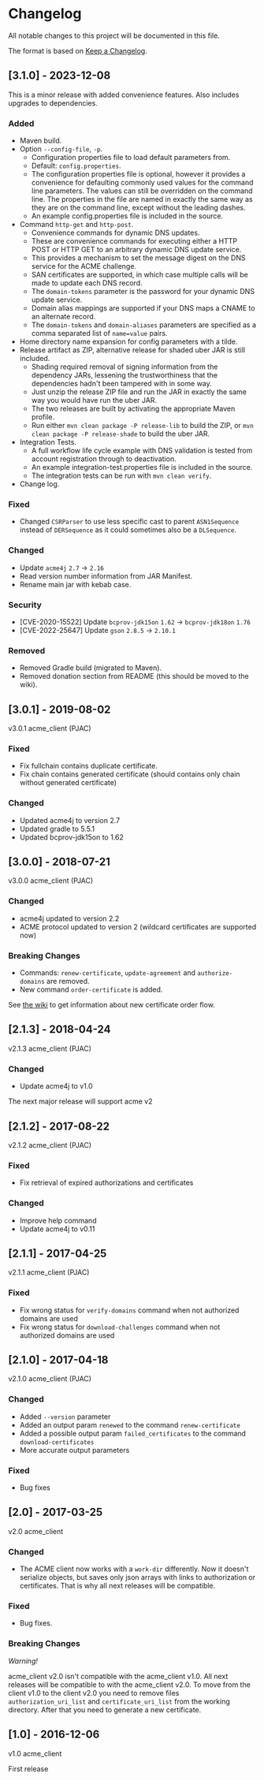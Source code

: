 # Changelog

All notable changes to this project will be documented in this file.

The format is based on [Keep a Changelog](https://keepachangelog.com/en/1.0.0/).

## [3.1.0] - 2023-12-08

This is a minor release with added convenience features. Also includes upgrades to dependencies.

### Added

 * Maven build.
 * Option `--config-file`, `-p`.
    - Configuration properties file to load default parameters from.
    - Default: `config.properties`.
    - The configuration properties file is optional, however it provides a convenience for defaulting commonly used values for the command line parameters. The values can still be overridden on the command line. The properties in the file are named in exactly the same way as they are on the command line, except without the leading dashes.
    - An example config.properties file is included in the source.
 * Command `http-get` and `http-post`. 
    - Convenience commands for dynamic DNS updates.
    - These are convenience commands for executing either a HTTP POST or HTTP GET to an arbitrary dynamic DNS update service. 
    - This provides a mechanism to set the message digest on the DNS service for the ACME challenge. 
    - SAN certificates are supported, in which case multiple calls will be made to update each DNS record. 
    - The `domain-tokens` parameter is the password for your dynamic DNS update service. 
    - Domain alias mappings are supported if your DNS maps a CNAME to an alternate record.
    - The `domain-tokens` and `domain-aliases` parameters are specified as a comma separated list of `name=value` pairs.
 * Home directory name expansion for config parameters with a tilde.
 * Release artifact as ZIP, alternative release for shaded uber JAR is still included.
    - Shading required removal of signing information from the dependency JARs, lessening the trustworthiness that the dependencies hadn't been tampered with in some way.
    - Just unzip the release ZIP file and run the JAR in exactly the same way you would have run the uber JAR.
    - The two releases are built by activating the appropriate Maven profile.
    - Run either `mvn clean package -P release-lib` to build the ZIP, or `mvn clean package -P release-shade` to build the uber JAR.
 * Integration Tests. 
    - A full workflow life cycle example with DNS validation is tested from account registration through to deactivation.
    - An example integration-test.properties file is included in the source.
    - The integration tests can be run with `mvn clean verify`.
 * Change log.

### Fixed

 * Changed `CSRParser`  to use less specific cast to parent `ASN1Sequence` instead of `DERSequence` as it could sometimes also be a `DLSequence`.

### Changed

 * Update `acme4j` `2.7` -> `2.16`
 * Read version number information from JAR Manifest.
 * Rename main jar with kebab case.

### Security

 * [CVE-2020-15522] Update `bcprov-jdk15on` `1.62` -> `bcprov-jdk18on` `1.76`
 * [CVE-2022-25647] Update `gson` `2.8.5`   -> `2.10.1`

### Removed

 * Removed Gradle build (migrated to Maven).
 * Removed donation section from README (this should be moved to the wiki).

## [3.0.1] - 2019-08-02

v3.0.1 acme_client (PJAC)

### Fixed

 * Fix fullchain contains duplicate certificate.
 * Fix chain contains generated certificate (should contains only chain without generated certificate)

### Changed

 * Updated acme4j to version 2.7
 * Updated gradle to 5.5.1
 * Updated bcprov-jdk15on to 1.62

## [3.0.0] - 2018-07-21

v3.0.0 acme_client (PJAC)

### Changed

 * acme4j updated to version 2.2
 * ACME protocol updated to version 2 (wildcard certificates are supported now)

### Breaking Changes

 * Commands: `renew-certificate`, `update-agreement` and `authorize-domains` are removed.
 * New command `order-certificate` is added.

See [the wiki](https://github.com/porunov/acme_client/wiki) to get information about new certificate order flow.

## [2.1.3] - 2018-04-24

v2.1.3 acme_client (PJAC)

### Changed

 * Update acme4j to v1.0

The next major release will support acme v2

## [2.1.2] - 2017-08-22

v2.1.2 acme_client (PJAC)

### Fixed

 * Fix retrieval of expired authorizations and certificates

### Changed

 * Improve help command
 * Update acme4j to v0.11

## [2.1.1] - 2017-04-25

v2.1.1 acme_client (PJAC)

### Fixed

 * Fix wrong status for `verify-domains` command when not authorized domains are used
 * Fix wrong status for `download-challenges` command when not authorized domains are used

## [2.1.0] - 2017-04-18

v2.1.0 acme_client (PJAC)

### Changed

 * Added `--version` parameter
 * Added an output param `renewed` to the command `renew-certificate`
 * Added a possible output param `failed_certificates` to the command `download-certificates`
 * More accurate output parameters
 
### Fixed

 * Bug fixes

## [2.0] - 2017-03-25

v2.0 acme_client

### Changed

 * The ACME client now works with a `work-dir` differently. Now it doesn't serialize objects, but saves only json arrays with links to authorization or certificates. That is why all next releases will be compatible.
 
### Fixed

 * Bug fixes.
 
### Breaking Changes

_Warning!_

acme_client v2.0 isn't compatible with the acme_client v1.0. All next releases will be compatible to with the acme_client v2.0.
To move from the client v1.0 to the client v2.0 you need to remove files `authorization_uri_list` and `certificate_uri_list` from the working directory. After that you need to generate a new certificate.

## [1.0] - 2016-12-06

v1.0 acme_client

First release

